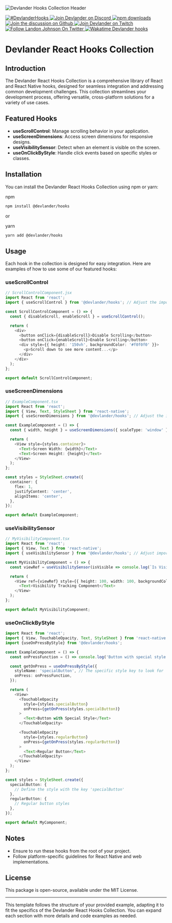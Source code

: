 ![Devlander Hooks Collection Header](https://github.com/Devlander-Software/hooks/raw/main/media/images/react-hooks-github-cover.jpg)

<a href="https://twitter.com/intent/tweet?button_hashtag=devlanderhooks" target="_parent">
  <img alt="#DevlanderHooks" src="https://img.shields.io/twitter/url?color=%2308a0e9&label=DevlanderHooks&style=social&url=https%3A%2F%2Ftwitter.com%2Fintent%2Ftweet%3Fbutton_hashtag%DevlanderHooks">
</a>
<a href="https://bit.ly/devlander-discord-invite" target="_parent">
  <img alt="Join Devlander on Discord" src="https://img.shields.io/badge/Discord-Devlander-%235865F2" />
</a>

<a href="https://www.npmjs.com/package/@devlander/hooks" target="_parent">
  <img alt="npm downloads" src="https://img.shields.io/npm/dm/@devlander/hooks.svg" />
</a>

<a href="https://github.com/orgs/Devlander-Software/discussions">
  <img alt="Join the discussion on Github" src="https://img.shields.io/badge/Github%20Discussions%20%26%20Support-Chat%20now!-blue" />
</a>

<a href="https://bit.ly/devlander-twitch">
  <img alt="Join Devlander on Twitch" src="https://img.shields.io/twitch/status/devlander" />
</a>

<a href="https://bit.ly/landonwjohnson-on-twitter" target="_parent">
  <img alt="Follow Landon Johnson On Twitter" src="https://img.shields.io/twitter/follow/landonwjohnson.svg?style=social&label=Follow" />
</a> 


<a href="https://bit.ly/landonwjohnson-on-twitter" target="_parent">
  <img alt="Wakatime Devlander hooks" src="https://wakatime.com/badge/user/bd50b6c5-e0ca-4937-83b3-ab2d13adbc73/project/018b1ae9-e146-4ac3-88fb-6e3097c4064c.svg" />
</a> 


# Devlander React Hooks Collection

## Introduction

The Devlander React Hooks Collection is a comprehensive library of React and React Native hooks, designed for seamless integration and addressing common development challenges. This collection streamlines your development process, offering versatile, cross-platform solutions for a variety of use cases.

## Featured Hooks

- **useScrollControl**: Manage scrolling behavior in your application.
- **useScreenDimensions**: Access screen dimensions for responsive designs.
- **useVisibilitySensor**: Detect when an element is visible on the screen.
- **useOnClickByStyle**: Handle click events based on specific styles or classes.

## Installation

You can install the Devlander React Hooks Collection using npm or yarn:

npm
```bash
npm install @devlander/hooks
```

or

yarn
```bash
yarn add @devlander/hooks
```

## Usage

Each hook in the collection is designed for easy integration. Here are examples of how to use some of our featured hooks:

### useScrollControl
```typescript
// ScrollControlComponent.jsx
import React from 'react';
import { useScrollControl } from '@devlander/hooks'; // Adjust the import path as needed

const ScrollControlComponent = () => {
  const { disableScroll, enableScroll } = useScrollControl();

  return (
    <div>
      <button onClick={disableScroll}>Disable Scrolling</button>
      <button onClick={enableScroll}>Enable Scrolling</button>
      <div style={{ height: '150vh', backgroundColor: '#f0f0f0' }}>
        <p>Scroll down to see more content...</p>
      </div>
    </div>
  );
};

export default ScrollControlComponent;

```

### useScreenDimensions
```typescript
// ExampleComponent.tsx
import React from 'react';
import { View, Text, StyleSheet } from 'react-native';
import { useScreenDimensions } from '@devlander/hooks'; // Adjust the import path as needed

const ExampleComponent = () => {
  const { width, height } = useScreenDimensions({ scaleType: 'window' });

  return (
    <View style={styles.container}>
      <Text>Screen Width: {width}</Text>
      <Text>Screen Height: {height}</Text>
    </View>
  );
};

const styles = StyleSheet.create({
  container: {
    flex: 1,
    justifyContent: 'center',
    alignItems: 'center',
  },
});

export default ExampleComponent;

```

### useVisibilitySensor
```typescript
// MyVisibilityComponent.tsx
import React from 'react';
import { View, Text } from 'react-native';
import { useVisibilitySensor } from '@devlander/hooks'; // Adjust import path

const MyVisibilityComponent = () => {
  const viewRef = useVisibilitySensor(isVisible => console.log(`Is Visible: ${isVisible}`));

  return (
    <View ref={viewRef} style={{ height: 100, width: 100, backgroundColor: 'blue' }}>
      <Text>Visibility Tracking Component</Text>
    </View>
  );
};

export default MyVisibilityComponent;
```

### useOnClickByStyle
```typescript
import React from 'react';
import { View, TouchableOpacity, Text, StyleSheet } from 'react-native';
import {useOnPressByStyle} from '@devlander/hooks';

const ExampleComponent = () => {
  const onPressFunction = () => console.log('Button with special style pressed!');

  const getOnPress = useOnPressByStyle({
    styleName: 'specialButton', // The specific style key to look for
    onPress: onPressFunction,
  });

  return (
    <View>
      <TouchableOpacity
        style={styles.specialButton}
        onPress={getOnPress(styles.specialButton)}
      >
        <Text>Button with Special Style</Text>
      </TouchableOpacity>

      <TouchableOpacity
        style={styles.regularButton}
        onPress={getOnPress(styles.regularButton)}
      >
        <Text>Regular Button</Text>
      </TouchableOpacity>
    </View>
  );
};

const styles = StyleSheet.create({
  specialButton: {
    // Define the style with the key 'specialButton'
  },
  regularButton: {
    // Regular button styles
  },
});

export default MyComponent;

```

## Notes

- Ensure to run these hooks from the root of your project.
- Follow platform-specific guidelines for React Native and web implementations.

## License

This package is open-source, available under the MIT License.

---

This template follows the structure of your provided example, adapting it to fit the specifics of the Devlander React Hooks Collection. You can expand each section with more details and code examples as needed.